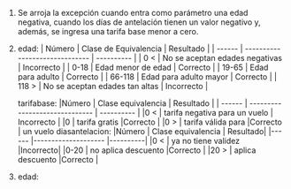 1. Se arroja la excepción cuando entra como parámetro una edad negativa, cuando los días de antelación tienen un valor negativo y, además, se ingresa una tarifa base menor a cero.
2. edad:
      | Número | Clase de Equivalencia          | Resultado  |
      | ------ | ------------------------------ | ---------- |
      | 0 <    | No se aceptan edades negativas | Incorrecto |
      | 0-18   | Edad menor de edad             | Correcto   |
      | 19-65  | Edad para adulto               | Correcto   |
      | 66-118 | Edad para adulto mayor         | Correcto   |
      | 118 >  | No se aceptan edades tan altas | Incorrecto |
   
   tarifabase:
      |Número   | Clase equivalencia              | Resultado   |
      | ------  | ------------------------------  | ----------  |
      |0 <      | tarifa negativa para un vuelo   | Incorrecto  |
      |0        | tarifa gratis        |Correcto  |
     |0 >    | tarifa válida para   |Correcto  |
               un vuelo
   diasantelacion:
     |Número | Clase equivalencia   | Resultado|
     |------ |--------------------  |----------|
     |0 <    | ya no tiene validez  |Incorrecto|
     |0-20   | no aplica descuento  |Correcto  |
     |20 >   | aplica descuento     |Correcto  |

4. edad:


